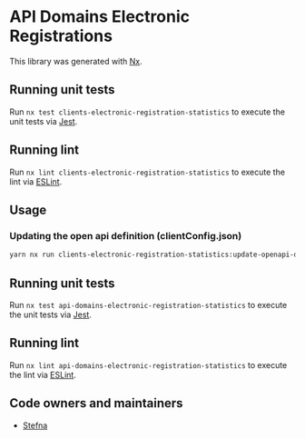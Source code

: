# API Domains Electronic Registrations

This library was generated with [Nx](https://nx.dev).

## Running unit tests

Run `nx test clients-electronic-registration-statistics` to execute the unit tests via [Jest](https://jestjs.io).

## Running lint

Run `nx lint clients-electronic-registration-statistics` to execute the lint via [ESLint](https://eslint.org/).

## Usage

### Updating the open api definition (clientConfig.json)

```sh
yarn nx run clients-electronic-registration-statistics:update-openapi-document
```

## Running unit tests

Run `nx test api-domains-electronic-registration-statistics` to execute the unit tests via [Jest](https://jestjs.io).

## Running lint

Run `nx lint api-domains-electronic-registration-statistics` to execute the lint via [ESLint](https://eslint.org/).

## Code owners and maintainers

- [Stefna](https://github.com/orgs/island-is/teams/stefna/members)
